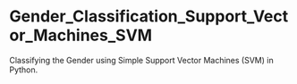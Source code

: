 # Gender_Classification_Support_Vector_Machines_SVM
Classifying the Gender using Simple Support Vector Machines (SVM) in Python.
